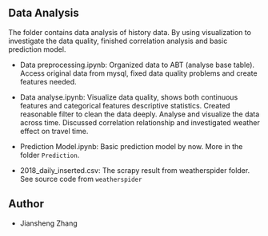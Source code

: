 ## Data Analysis
The folder contains data analysis of history data.
By using visualization to investigate the data quality, finished correlation analysis and basic prediction model.

- Data preprocessing.ipynb: 
Organized data to ABT (analyse base table). Access original data from mysql, fixed data quality problems and create features needed.

- Data analyse.ipynb: 
Visualize data quality, shows both continuous features and categorical features descriptive statistics. 
Created reasonable filter to clean the data deeply.
Analyse and visualize the data across time.
Discussed correlation relationship and investigated weather effect on travel time.

- Prediction Model.ipynb:
Basic prediction model by now. More in the folder `Prediction`.

- 2018_daily_inserted.csv: 
The scrapy result from weatherspider folder. See source code from `weatherspider`

## Author
- Jiansheng Zhang
